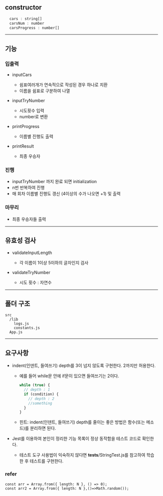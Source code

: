 ## constructor

```js
  cars : string[]
  carsNum : number
  carsProgress : number[]
```

<hr>

## 기능

### 입출력

- inputCars

  - 쉼표여러개가 연속적으로 작성된 경우 하나로 치환
  - 이름을 쉼표로 구분하여 나열

- inputTryNumber

  - 시도횟수 입력
  - number로 변환

- printProgress

  - 이름별 진행도 출력

- printResult

  - 최종 우승자

### 진행

- inputTryNumber 까지 완료 되면 initialization
- n번 반복하여 진행
- 매 회차 이름별 진행도 갱신 (4이상의 수가 나오면 +1) 및 출력

### 마무리

- 최종 우승자들 출력

<hr>

## 유효성 검사

- validateInputLength

  - 각 이름이 1이상 5이하의 글자인지 검사

- validateTryNumber
  - 시도 횟수 : 자연수

<hr>

## 폴더 구조

```
src
  /lib
    logs.js
    constants.js
  App.js
```

<hr>

## 요구사항

- indent(인덴트, 들여쓰기) depth를 3이 넘지 않도록 구현한다. 2까지만 허용한다.

  - 예를 들어 while문 안에 if문이 있으면 들여쓰기는 2이다.

    ```js
    while (true) {
      // depth : 1
      if (condition) {
        // depth : 2
        //something
      }
    }
    ```

  - 힌트: indent(인덴트, 들여쓰기) depth를 줄이는 좋은 방법은 함수(또는 메소드)를 분리하면 된다.

- Jest를 이용하여 본인이 정리한 기능 목록이 정상 동작함을 테스트 코드로 확인한다.
  - 테스트 도구 사용법이 익숙하지 않다면 **tests**/StringTest.js를 참고하여 학습한 후 테스트를 구현한다.

### refer

```
const arr = Array.from({ length: N }, () => 0);
const arr2 = Array.from({ length: N },()=>Math.random());
```
